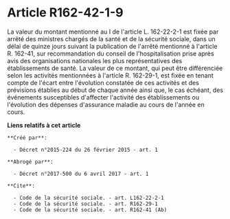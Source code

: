 # Article R162-42-1-9

La valeur du montant mentionné au I de l'article L. 162-22-2-1 est fixée par arrêté des ministres chargés de la santé et de
la sécurité sociale, dans un délai de quinze jours suivant la publication de l'arrêté mentionné à l'article R. 162-41, sur
recommandation du conseil de l'hospitalisation prise après avis des organisations nationales les plus représentatives des
établissements de santé. La valeur de ce montant, qui peut être différenciée selon les activités mentionnées à l'article R.
162-29-1, est fixée en tenant compte de l'écart entre l'évolution constatée de ces activités et des prévisions établies au
début de chaque année ainsi que, le cas échéant, des événements susceptibles d'affecter l'activité des établissements ou
l'évolution des dépenses d'assurance maladie au cours de l'année en cours.

**Liens relatifs à cet article**

	**Créé par**:

	  - Décret n°2015-224 du 26 février 2015 - art. 1

	**Abrogé par**:

	  - Décret n°2017-500 du 6 avril 2017 - art. 1

	**Cite**:

	  - Code de la sécurité sociale. - art. L162-22-2-1
	  - Code de la sécurité sociale. - art. R162-29-1
	  - Code de la sécurité sociale. - art. R162-41 (Ab)
